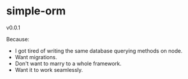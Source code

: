 simple-orm
==========
v0.0.1

Because:
- I got tired of writing the same database querying methods on node.
- Want migrations.
- Don't want to marry to a whole framework.
- Want it to work seamlessly.
